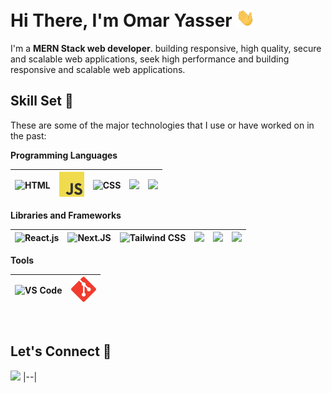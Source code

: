 
<h1>Hi There, I'm Omar Yasser <img  src="https://raw.githubusercontent.com/ABSphreak/ABSphreak/master/gifs/Hi.gif" width="30px"></h1>

I'm a **MERN Stack web developer**. building responsive, high quality, secure and scalable web applications, seek high performance and building responsive and scalable web applications.

## Skill Set :muscle:

These are some of the major technologies that I use or have worked on in the past:

**Programming Languages**

<img width="40px" title="HTML" alt="HTML" src="https://cdn.jsdelivr.net/gh/devicons/devicon@latest/icons/html5/html5-original.svg" />|<img alt="JS" title="JavaScript" width="40px" src="https://raw.githubusercontent.com/github/explore/master/topics/javascript/javascript.png">|<img width="40px" title="CSS" alt="CSS" src="https://cdn.jsdelivr.net/gh/devicons/devicon@latest/icons/css3/css3-original.svg" />|<img width="40px" src="https://cdn.jsdelivr.net/gh/devicons/devicon@latest/icons/nodejs/nodejs-original-wordmark.svg" />|<img src="https://cdn.jsdelivr.net/gh/devicons/devicon@latest/icons/mongodb/mongodb-original.svg" width="40px" />
|--|--|--|--|--|

**Libraries and Frameworks**

<img width="40px" title="React.JS" alt="React.js" src="https://cdn.jsdelivr.net/gh/devicons/devicon@latest/icons/react/react-original.svg" />|<img width="40px" alt="Next.JS" title="Next.JS" src="https://cdn.jsdelivr.net/gh/devicons/devicon@latest/icons/nextjs/nextjs-original.svg" />|<img width="40px" title="Tailwind CSS" alt="Tailwind CSS" src="https://cdn.jsdelivr.net/gh/devicons/devicon@latest/icons/tailwindcss/tailwindcss-original.svg" />|<img src="https://cdn.jsdelivr.net/gh/devicons/devicon@latest/icons/mongoose/mongoose-original-wordmark.svg" width="40px" />|<img src="https://cdn.jsdelivr.net/gh/devicons/devicon@latest/icons/express/express-original.svg" width="40px" />|<img src="https://cdn.jsdelivr.net/gh/devicons/devicon@latest/icons/jest/jest-plain.svg" />
|--|--|--|--|--|--|

**Tools**

<img title="VS Code" alt="VS Code" width="40px" src="https://img.icons8.com/fluent/48/000000/visual-studio-code-2019.png">|<img title="git" alt="git" width="40px" src="https://raw.githubusercontent.com/github/explore/master/topics/git/git.png">
|--|--|
<br>

## Let's Connect :handshake:

<a href="https://www.linkedin.com/in/omar-yasser-2440aa262"><img src="https://cdn2.iconfinder.com/data/icons/social-media-2285/512/1_Linkedin_unofficial_colored_svg-128.png" width="40"></a>
|--|

<!--
## Hi there 👋
**Omar-Yasser-Frontend/Omar-Yasser-Frontend** is a ✨ _special_ ✨ repository because its `README.md` (this file) appears on your GitHub profile.

Here are some ideas to get you started:

- 🔭 I’m currently working on ...
- 🌱 I’m currently learning ...
- 👯 I’m looking to collaborate on ...
- 🤔 I’m looking for help with ...
- 💬 Ask me about ...
- 📫 How to reach me: ...
- 😄 Pronouns: ...
- ⚡ Fun fact: ...
-->
